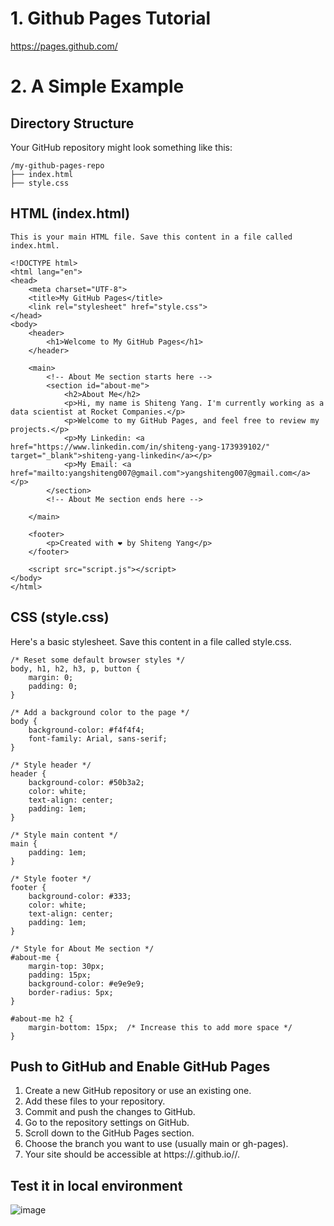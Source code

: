 
# 1. Github Pages Tutorial

https://pages.github.com/

# 2. A Simple Example

## Directory Structure

Your GitHub repository might look something like this:

    /my-github-pages-repo
    ├── index.html
    ├── style.css

## HTML (index.html)

    This is your main HTML file. Save this content in a file called index.html.
    
    <!DOCTYPE html>
    <html lang="en">
    <head>
        <meta charset="UTF-8">
        <title>My GitHub Pages</title>
        <link rel="stylesheet" href="style.css">
    </head>
    <body>
        <header>
            <h1>Welcome to My GitHub Pages</h1>
        </header>
    
        <main>
            <!-- About Me section starts here -->
            <section id="about-me">
                <h2>About Me</h2>
                <p>Hi, my name is Shiteng Yang. I'm currently working as a data scientist at Rocket Companies.</p>
                <p>Welcome to my GitHub Pages, and feel free to review my projects.</p>
                <p>My Linkedin: <a href="https://www.linkedin.com/in/shiteng-yang-173939102/" target="_blank">shiteng-yang-linkedin</a></p>
                <p>My Email: <a href="mailto:yangshiteng007@gmail.com">yangshiteng007@gmail.com</a></p>
            </section>
            <!-- About Me section ends here -->
    
        </main>
    
        <footer>
            <p>Created with ❤️ by Shiteng Yang</p>
        </footer>
    
        <script src="script.js"></script>
    </body>
    </html>


## CSS (style.css)

Here's a basic stylesheet. Save this content in a file called style.css.

    /* Reset some default browser styles */
    body, h1, h2, h3, p, button {
        margin: 0;
        padding: 0;
    }
    
    /* Add a background color to the page */
    body {
        background-color: #f4f4f4;
        font-family: Arial, sans-serif;
    }
    
    /* Style header */
    header {
        background-color: #50b3a2;
        color: white;
        text-align: center;
        padding: 1em;
    }
    
    /* Style main content */
    main {
        padding: 1em;
    }
    
    /* Style footer */
    footer {
        background-color: #333;
        color: white;
        text-align: center;
        padding: 1em;
    }
    
    /* Style for About Me section */
    #about-me {
        margin-top: 30px;
        padding: 15px;
        background-color: #e9e9e9;
        border-radius: 5px;
    }
    
    #about-me h2 {
        margin-bottom: 15px;  /* Increase this to add more space */
    }


## Push to GitHub and Enable GitHub Pages

1. Create a new GitHub repository or use an existing one.
2. Add these files to your repository.
3. Commit and push the changes to GitHub.
4. Go to the repository settings on GitHub.
4. Scroll down to the GitHub Pages section.
5. Choose the branch you want to use (usually main or gh-pages).
6. Your site should be accessible at https://<username>.github.io/<repository>/.

## Test it in local environment

![image](https://github.com/yangshiteng/Data-Science-Learning-Path/assets/60442877/1b71b0df-2bdd-4826-92d6-35560fc44e1c)






